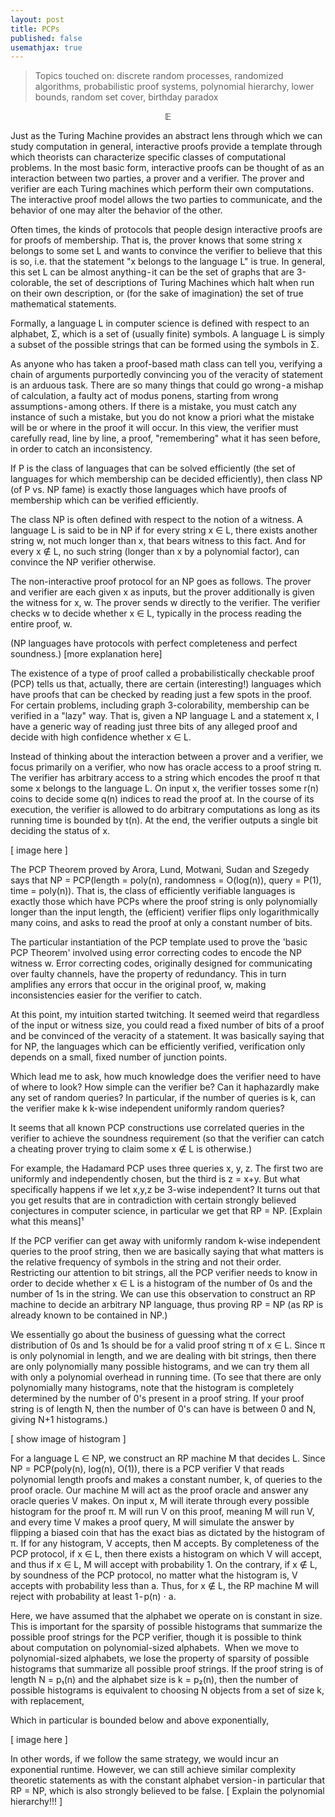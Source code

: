 ```yaml
---
layout: post
title: PCPs
published: false
usemathjax: true
---
```


> Topics touched on: discrete random processes, randomized algorithms, probabilistic proof systems, polynomial hierarchy, lower bounds, random set cover, birthday paradox

$$\mathbb{E}$$

Just as the Turing Machine provides an abstract lens through which we can study computation in general, interactive proofs provide a template through which theorists can characterize specific classes of computational problems. In the most basic form, interactive proofs can be thought of as an interaction between two parties, a prover and a verifier. The prover and verifier are each Turing machines which perform their own computations. The interactive proof model allows the two parties to communicate, and the behavior of one may alter the behavior of the other.

Often times, the kinds of protocols that people design interactive proofs are for proofs of membership. That is, the prover knows that some string x belongs to some set L and wants to convince the verifier to believe that this is so, i.e. that the statement "x belongs to the language L" is true. In general, this set L can be almost anything - it can be the set of graphs that are 3-colorable, the set of descriptions of Turing Machines which halt when run on their own description, or (for the sake of imagination) the set of true mathematical statements.

Formally, a language L in computer science is defined with respect to an alphabet, Σ, which is a set of (usually finite) symbols. A language L is simply a subset of the possible strings that can be formed using the symbols in Σ.

As anyone who has taken a proof-based math class can tell you, verifying a chain of arguments purportedly convincing you of the veracity of statement is an arduous task. There are so many things that could go wrong - a mishap of calculation, a faulty act of modus ponens, starting from wrong assumptions - among others. If there is a mistake, you must catch any instance of such a mistake, but you do not know a priori what the mistake will be or where in the proof it will occur. In this view, the verifier must carefully read, line by line, a proof, "remembering" what it has seen before, in order to catch an inconsistency.

If P is the class of languages that can be solved efficiently (the set of languages for which membership can be decided efficiently), then class NP (of P vs. NP fame) is exactly those languages which have proofs of membership which can be verified efficiently.

The class NP is often defined with respect to the notion of a witness. A language L is said to be in NP if for every string x ∈ L, there exists another string w, not much longer than x, that bears witness to this fact. And for every x ∉ L, no such string (longer than x by a polynomial factor), can convince the NP verifier otherwise.

The non-interactive proof protocol for an NP goes as follows. The prover and verifier are each given x as inputs, but the prover additionally is given the witness for x, w. The prover sends w directly to the verifier. The verifier checks w to decide whether x ∈ L, typically in the process reading the entire proof, w.

(NP languages have protocols with perfect completeness and perfect soundness.) [more explanation here]

The existence of a type of proof called a probabilistically checkable proof (PCP) tells us that, actually, there are certain (interesting!) languages which have proofs that can be checked by reading just a few spots in the proof. For certain problems, including graph 3-colorability, membership can be verified in a "lazy" way. That is, given a NP language L and a statement x, I have a generic way of reading just three bits of any alleged proof and decide with high confidence whether x ∈ L.

Instead of thinking about the interaction between a prover and a verifier, we focus primarily on a verifier, who now has oracle access to a proof string π. The verifier has arbitrary access to a string which encodes the proof π that some x belongs to the language L. On input x, the verifier tosses some r(n) coins to decide some q(n) indices to read the proof at. In the course of its execution, the verifier is allowed to do arbitrary computations as long as its running time is bounded by t(n). At the end, the verifier outputs a single bit deciding the status of x.

\[ image here \]

The PCP Theorem proved by Arora, Lund, Motwani, Sudan and Szegedy says that NP = PCP(length = poly(n), randomness = O(log(n)), query = P(1), time = poly(n)). That is, the class of efficiently verifiable languages is exactly those which have PCPs where the proof string is only polynomially longer than the input length, the (efficient) verifier flips only logarithmically many coins, and asks to read the proof at only a constant number of bits.

The particular instantiation of the PCP template used to prove the 'basic PCP Theorem' involved using error correcting codes to encode the NP witness w. Error correcting codes, originally designed for communicating over faulty channels, have the property of redundancy. This in turn amplifies any errors that occur in the original proof, w, making inconsistencies easier for the verifier to catch.

At this point, my intuition started twitching. It seemed weird that regardless of the input or witness size, you could read a fixed number of bits of a proof and be convinced of the veracity of a statement. It was basically saying that for NP, the languages which can be efficiently verified, verification only depends on a small, fixed number of junction points.

Which lead me to ask, how much knowledge does the verifier need to have of where to look? How simple can the verifier be? Can it haphazardly make any set of random queries? In particular, if the number of queries is k, can the verifier make k k-wise independent uniformly random queries?

It seems that all known PCP constructions use correlated queries in the verifier to achieve the soundness requirement (so that the verifier can catch a cheating prover trying to claim some x ∉ L is otherwise.)

For example, the Hadamard PCP uses three queries x, y, z. The first two are uniformly and independently chosen, but the third is z = x+y.
But what specifically happens if we let x,y,z be 3-wise independent? It turns out that you get results that are in contradiction with certain strongly believed conjectures in computer science, in particular we get that RP = NP. [Explain what this means]¹

If the PCP verifier can get away with uniformly random k-wise independent queries to the proof string, then we are basically saying that what matters is the relative frequency of symbols in the string and not their order. Restricting our attention to bit strings, all the PCP verifier needs to know in order to decide whether x ∈ L is a histogram of the number of 0s and the number of 1s in the string. We can use this observation to construct an RP machine to decide an arbitrary NP language, thus proving RP = NP (as RP is already known to be contained in NP.)

We essentially go about the business of guessing what the correct distribution of 0s and 1s should be for a valid proof string π of x ∈ L. Since π is only polynomial in length, and we are dealing with bit strings, then there are only polynomially many possible histograms, and we can try them all with only a polynomial overhead in running time. (To see that there are only polynomially many histograms, note that the histogram is completely determined by the number of 0's present in a proof string. If your proof string is of length N, then the number of 0's can have is between 0 and N, giving N+1 histograms.)

\[ show image of histogram \]

For a language L ∈ NP, we construct an RP machine M that decides L. Since NP = PCP(poly(n), log(n), O(1)), there is a PCP verifier V that reads polynomial length proofs and makes a constant number, k, of queries to the proof oracle. Our machine M will act as the proof oracle and answer any oracle queries V makes. On input x, M will iterate through every possible histogram for the proof π. M will run V on this proof, meaning M will run V, and every time V makes a proof query, M will simulate the answer by flipping a biased coin that has the exact bias as dictated by the histogram of π. If for any histogram, V accepts, then M accepts. By completeness of the PCP protocol, if x ∈ L, then there exists a histogram on which V will accept, and thus if x ∈ L, M will accept with probability 1. On the contrary, if x ∉ L, by soundness of the PCP protocol, no matter what the histogram is, V accepts with probability less than a. Thus, for x ∉ L, the RP machine M will reject with probability at least 1 - p(n) ⋅ a. 

Here, we have assumed that the alphabet we operate on is constant in size. This is important for the sparsity of possible histograms that summarize the possible proof strings for the PCP verifier, though it is possible to think about computation on polynomial-sized alphabets. 
When we move to polynomial-sized alphabets, we lose the property of sparsity of possible histograms that summarize all possible proof strings. If the proof string is of length N = p₁(n) and the alphabet size is k = p₂(n), then the number of possible histograms is equivalent to choosing N objects from a set of size k, with replacement, 

Which in particular is bounded below and above exponentially,

\[ image here \]

In other words, if we follow the same strategy, we would incur an exponential runtime. However, we can still achieve similar complexity theoretic statements as with the constant alphabet version - in particular that RP = NP, which is also strongly believed to be false. \[ Explain the polynomial hierarchy!!! \]
